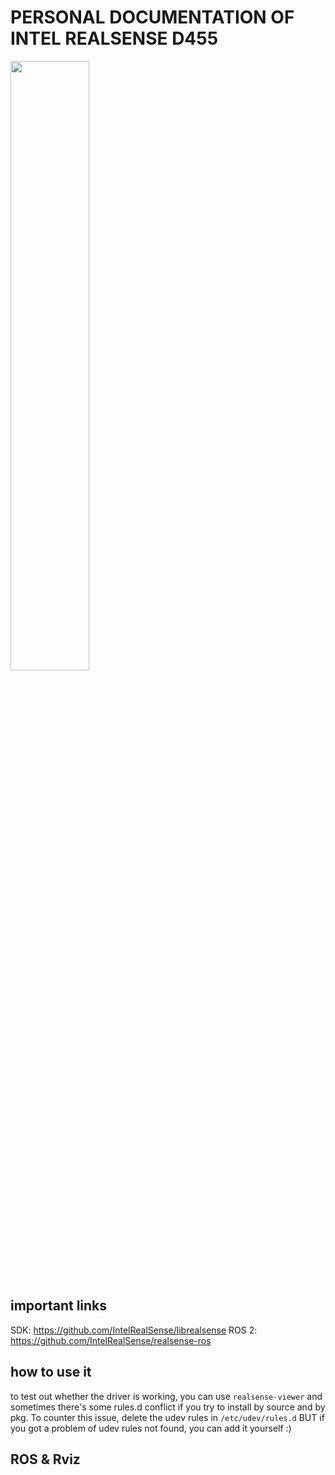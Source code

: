 # PERSONAL DOCUMENTATION OF INTEL REALSENSE D455

<img src="https://github.com/user-attachments/assets/aebf4a27-6693-4895-adb4-4bff1c66ef27" width="50%">

## important links
SDK: https://github.com/IntelRealSense/librealsense
ROS 2: https://github.com/IntelRealSense/realsense-ros

## how to use it
to test out whether the driver is working, you can use ```realsense-viewer``` and sometimes there's some rules.d conflict if you try to install by source and by pkg. To counter this issue, delete the udev rules in ```/etc/udev/rules.d``` BUT if you got a problem of udev rules not found, you can add it yourself :)   

## ROS & Rviz




